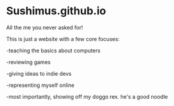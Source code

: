 # Sushimus.github.io
All the me you never asked for!

This is just a website with a few core focuses:

-teaching the basics about computers

-reviewing games

-giving ideas to indie devs

-representing myself online

-most importantly, showing off my doggo rex. he's a good noodle

